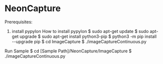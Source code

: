 # NeonCapture
Prerequisites:
  1. install pypylon
How to install pypylon
    $ sudo apt-get update
    $ sudo apt-get upgrade
    $ sudo apt-get install python3-pip
    $ python3 -m pip install --upgrade pip
    $ cd ImageCapture
    $ ./imageCaptureContinuous.py

Run Sample 
    $ cd [Sample Path]/NeonCapture/ImageCapture
    $ ./imageCaptureContinuous.py 
